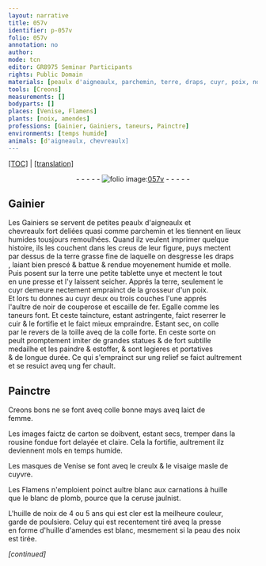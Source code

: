 ```yaml
---
layout: narrative
title: 057v
identifier: p-057v
folio: 057v
annotation: no
author:
mode: tcn
editor: GR8975 Seminar Participants
rights: Public Domain
materials: [peaulx d'aigneaulx, parchemin, terre, draps, cuyr, poix, noir de couperose, escaille de fer, cuir, toille, colle, Creons, laict de femme, carton, rousine fondue fort delayée et claire, cuyvre, huille, blanc de plomb, ceruse, huille de noix, huille d'amendes, peau des noix]
tools: [Creons]
measurements: []
bodyparts: []
places: [Venise, Flamens]
plants: [noix, amendes]
professions: [Gainier, Gainiers, taneurs, Painctre]
environments: [temps humide]
animals: [d'aigneaulx, chevreaulx]
---
```


<p><a href="{{ site.baseurl }}/normalized/">[TOC]</a> | <a href="{{ site.baseurl }}/texts/p-057v_tl/" target="_blank">[translation]</a></p><div class="folio" align="center">- - - - - <a href="http://gallica.bnf.fr/ark:/12148/btv1b10500001g/f120.item" target="_blank"><img src="https://cu-mkp.github.io/2017-workshop-edition/assets/photo-icon.png" alt="folio image: " style="display:inline-block; margin-bottom:-3px;"/>057v</a> - - - - - </div>  
  

## <span class="pro">Gainier</span>

 
Les <span class="pro">Gainiers</span> se servent de petites <span class="m">peaulx <span class="al">d'aigneaulx</span></span> et<br/> <span class="al">chevreaulx</span> fort deliées quasi comme <span class="m">parchemin</span> et les tiennent en lieux<br/> humides tousjours remoulhées. Quand ilz veulent imprimer quelque<br/> histoire, ils les couchent dans les creus de leur figure, puys mectent<br/> par dessus de la <span class="m">terre</span> grasse fine de laquelle on desgresse les <span class="m">draps</span><br/>, laiant bien prescé & battue & rendue moyenement humide et molle.<br/> Puis posent sur la <span class="m">terre</span> une petite tablette unye et mectent le tout<br/> en une presse et l'y laissent seicher. Apprés la <span class="m">terre</span>, seulement le<br/> <span class="m">cuyr</span> demeure nectement emprainct de la grosseur d'un <span class="m">poix</span>.<br/> Et lors tu donnes au <span class="m">cuyr</span> deux ou trois couches l'une apprés<br/> l'au<span class="exp">ltr</span>e de <span class="m">noir de couperose</span> et <span class="m">escaille de fer</span>. Egalle comme les<br/> <span class="pro">taneurs</span> font. Et ceste taincture, estant astringente, faict reserrer le<br/> <span class="m">cuir</span> & le fortifie et le faict mieux empraindre. Estant sec, on colle<br/> par le revers de la <span class="m">toille</span> aveq de la <span class="m">colle</span> forte. En ceste sorte on<br/> peult promptement imiter de grandes statues & de fort subtille<br/> medailhe et les paindre & estoffer, & sont legieres et portatives<br/> & de longue durée. Ce qui s'emprainct sur ung relief se faict aultrem<span class="exp">ent</span><br/> et se resuict aveq ung fer chault.

 
  

## <span class="pro">Painctre</span>

 
<span class="tl"><span class="m">Creons</span></span> bons ne se font aveq <span class="m">colle</span> <span class="del">bonne</span> mays aveq <span class="m">laict de<br/> femme</span>.
 
Les images faictz de <span class="m">carton</span> se doibvent, estant secs, tremper dans la<br/> <span class="m">rousine fondue fort delayée et claire</span>. Cela la fortifie, aultrement ilz<br/> deviennent mols en <span class="env">temps humide</span>.
 
Les masques de <span class="pl">Venise</span> se font aveq le creulx & le visaige masle de<br/> <span class="m">cuyvre</span>.
 
Les <span class="pl">Flamens</span> n'emploient poinct aultre blanc aux carna<span class="exp">ti</span>ons à <span class="m">huille</span><br/> que le <span class="m">blanc de plomb</span>, pource q<span class="exp">ue</span> la <span class="m">ceruse</span> jaulnist.
 
L'<span class="m">huille de <span class="pa">noix</span></span> de 4 ou 5 <span class="tmp">ans</span> qui est cler est la meilheure couleur,<br/> garde de poulsiere. Celuy qui est recentem<span class="exp">ent</span> tiré aveq la presse<br/> en forme d'<span class="m">huille d'<span class="pa">amendes</span></span> est blanc, mesmem<span class="exp">ent</span> si la <span class="m">peau des <span class="pa">noix</span></span><br/> est tirée.
 
*[continued]*
 

